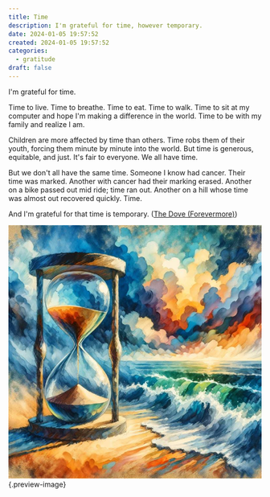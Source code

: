 ```yaml
---
title: Time
description: I'm grateful for time, however temporary.
date: 2024-01-05 19:57:52
created: 2024-01-05 19:57:52
categories:
  - gratitude
draft: false
---
```

I'm grateful for time. 

Time to live. Time to breathe. Time to eat. Time to walk. Time to sit at my computer and hope I'm making a difference in the world. Time to be with my family and realize I am. 

Children are more affected by time than others. Time robs them of their youth, forcing them minute by minute into the world. But time is generous, equitable, and just. It's fair to everyone. We all have time. 

But we don't all have the same time. Someone I know had cancer. Their time was marked. Another with cancer had their marking erased. Another on a bike passed out mid ride; time ran out. Another on a hill whose time was almost out recovered quickly. Time. 

And I'm grateful for that time is temporary. ([The Dove (Forevermore)](../creative/poem-the-dove-forevermore.md))

![Time is measured by the sands of the beach, but the sands don't measure time](../img/dalle-hourglass-on-the-beach.jpeg){.preview-image}